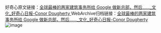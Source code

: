 好奇心原文链接：[全球最棒的两家建筑事务所给 Google 做新总部，然后……_文化_好奇心日报-Conor Dougherty  ](https://www.qdaily.com/articles/6841.html)
WebArchive归档链接：[全球最棒的两家建筑事务所给 Google 做新总部，然后……_文化_好奇心日报-Conor Dougherty  ](http://web.archive.org/web/20170828051121/http://www.qdaily.com:80/articles/6841.html)
![image](http://ww3.sinaimg.cn/large/007d5XDply1g3wb67o8juj30u04grx6p)